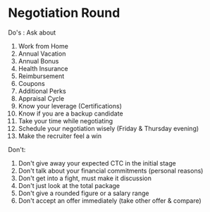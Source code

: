 # Negotiation Round

Do's :
Ask about

1. Work from Home
2. Annual Vacation
3. Annual Bonus
4. Health Insurance
5. Reimbursement
6. Coupons
7. Additional Perks
8. Appraisal Cycle   
9. Know your leverage (Certifications)
10. Know if you are a backup candidate
11. Take your time while negotiating
12. Schedule your negotiation wisely (Friday & Thursday evening)
13. Make the recruiter feel a win

Don't:

1. Don't give away your expected CTC in the initial stage
2. Don't talk about your financial commitments (personal reasons)
3. Don't get into a fight, must make it discussion
4. Don't just look at the total package
5. Don't give a rounded figure or a salary range
6. Don't accept an offer immediately (take other offer & compare)


